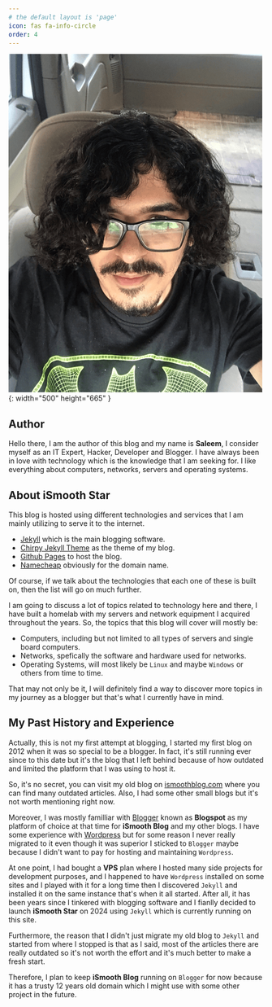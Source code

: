 ```yaml
---
# the default layout is 'page'
icon: fas fa-info-circle
order: 4
---
```


![Desktop View](/assets/img/profile/Saleem.png){: width="500" height="665" }

## Author
Hello there, I am the author of this blog and my name is **Saleem**, I consider myself as an IT Expert, Hacker, Developer and Blogger. I have always been in love with technology which is the knowledge that I am seeking for. I like everything about computers, networks, servers and operating systems.

## About iSmooth Star
This blog is hosted using different technologies and services that I am mainly utilizing to serve it to the internet.

- [Jekyll](https://jekyllrb.com/) which is the main blogging software.
- [Chirpy Jekyll Theme](https://github.com/cotes2020/jekyll-theme-chirpy) as the theme of my blog.
- [Github Pages](https://pages.github.com/) to host the blog.
- [Namecheap](https://www.namecheap.com/) obviously for the domain name.

Of course, if we talk about the technologies that each one of these is built on, then the list will go on much further.

I am going to discuss a lot of topics related to technology here and there, I have built a homelab with my servers and network equipment I acquired throughout the years. So, the topics that this blog will cover will mostly be:

- Computers, including but not limited to all types of servers and single board computers.
- Networks, spefically the software and hardware used for networks.
- Operating Systems, will most likely be `Linux` and maybe `Windows` or others from time to time.

That may not only be it, I will definitely find a way to discover more topics in my journey as a blogger but that's what I currently have in mind.

## My Past History and Experience
Actually, this is not my first attempt at blogging, I started my first blog on 2012 when it was so special to be a blogger. In fact, it's still running ever since to this date but it's the blog that I left behind because of how outdated and limited the platform that I was using to host it.

So, it's no secret, you can visit my old blog on [ismoothblog.com](https://www.ismoothblog.com/) where you can find many outdated articles. Also, I had some other small blogs but it's not worth mentioning right now.

Moreover, I was mostly familliar with [Blogger](https://www.blogger.com/) known as **Blogspot** as my platform of choice at that time for **iSmooth Blog** and my other blogs. I have some experience with [Wordpress](https://wordpress.com/) but for some reason I never really migrated to it even though it was superior I sticked to `Blogger` maybe because I didn't want to pay for hosting and maintaining `Wordpress`.

At one point, I had bought a **VPS** plan where I hosted many side projects for development purposes, and I happened to have `Wordpress` installed on some sites and I played with it for a long time then I discovered `Jekyll` and installed it on the same instance that's when it all started. After all, it has been years since I tinkered with blogging software and I fianlly decided to launch **iSmooth Star** on 2024 using `Jekyll` which is currently running on this site.

Furthermore, the reason that I didn't just migrate my old blog to `Jekyll` and started from where I stopped is that as I said, most of the articles there are really outdated so it's not worth the effort and it's much better to make a fresh start.

Therefore, I plan to keep **iSmooth Blog** running on `Blogger` for now because it has a trusty 12 years old domain which I might use with some other project in the future.